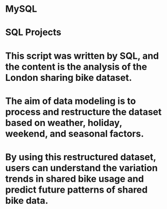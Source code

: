 # MySQL
# SQL Projects


# This script was written by SQL, and the content is the analysis of the London sharing bike dataset. 
# The aim of data modeling is to process and restructure the dataset based on weather, holiday, weekend, and seasonal factors. 
# By using this restructured dataset, users can understand the variation trends in shared bike usage and predict future patterns of shared bike data.
